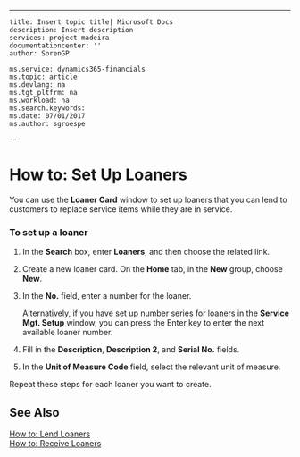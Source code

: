 ---
    title: Insert topic title| Microsoft Docs
    description: Insert description
    services: project-madeira
    documentationcenter: ''
    author: SorenGP

    ms.service: dynamics365-financials
    ms.topic: article
    ms.devlang: na
    ms.tgt_pltfrm: na
    ms.workload: na
    ms.search.keywords:
    ms.date: 07/01/2017
    ms.author: sgroespe

    ---
# How to: Set Up Loaners
You can use the **Loaner Card** window to set up loaners that you can lend to customers to replace service items while they are in service.  
  
### To set up a loaner  
  
1.  In the **Search** box, enter **Loaners**, and then choose the related link.  
  
2.  Create a new loaner card. On the **Home** tab, in the **New** group, choose **New**.  
  
3.  In the **No.** field, enter a number for the loaner.  
  
     Alternatively, if you have set up number series for loaners in the **Service Mgt. Setup** window, you can press the Enter key to enter the next available loaner number.  
  
4.  Fill in the **Description**, **Description 2**, and **Serial No.** fields.  
  
5.  In the **Unit of Measure Code** field, select the relevant unit of measure.  
  
 Repeat these steps for each loaner you want to create.  
  
## See Also  
 [How to: Lend Loaners](../FullExperience/how-to-lend-loaners.md)   
 [How to: Receive Loaners](../FullExperience/how-to-receive-loaners.md)